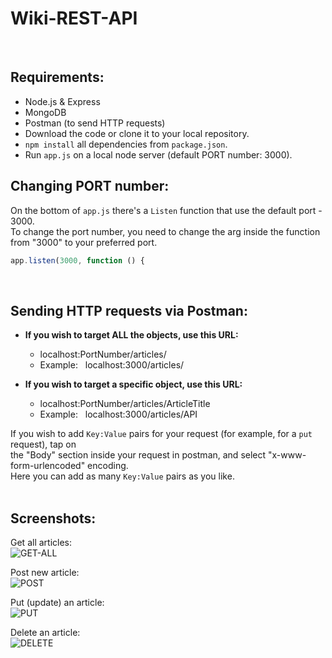 # Wiki-REST-API
<br>

## Requirements:
* Node.js & Express
* MongoDB
* Postman (to send HTTP requests)
* Download the code or clone it to your local repository.
* `npm install` all dependencies from `package.json`.
* Run `app.js` on a local node server (default PORT number: 3000).  

## Changing PORT number:
On the bottom of `app.js` there's a `Listen` function that use the default port - 3000.  
To change the port number, you need to change the arg inside the function from "3000" to your preferred port.
``` javascript
app.listen(3000, function () {
```  
<br>  

## Sending HTTP requests via Postman:
* **If you wish to  target ALL the objects, use this URL:**  
  - localhost:PortNumber/articles/  
  - Example: &nbsp; localhost:3000/articles/

* **If you wish to  target a specific object, use this URL:**  
  - localhost:PortNumber/articles/ArticleTitle  
  - Example: &nbsp; localhost:3000/articles/API  

If you wish to add `Key:Value` pairs for your request (for example, for a `put` request), tap on  
the "Body" section inside your request in postman, and select "x-www-form-urlencoded" encoding.  
Here you can add as many `Key:Value` pairs as you like.  
<br>  

## Screenshots:
Get all articles:  
<img src="https://user-images.githubusercontent.com/97472180/168808126-b79a5c08-4a6e-485e-b460-1b346b808f5b.png" alt="GET-ALL"/>  

Post new article:  
<img src="https://user-images.githubusercontent.com/97472180/168808114-75295034-e554-4fbd-8026-c237a1f1d00c.png" alt="POST"/>  

Put (update) an article:  
<img src="https://user-images.githubusercontent.com/97472180/168808121-206fd675-6586-4ea2-8785-d75891f139c2.png" alt="PUT"/>  

Delete an article:  
<img src="https://user-images.githubusercontent.com/97472180/168808123-c8a31b5d-7bc4-4e6d-8862-1693346888e2.png" alt="DELETE"/>  
